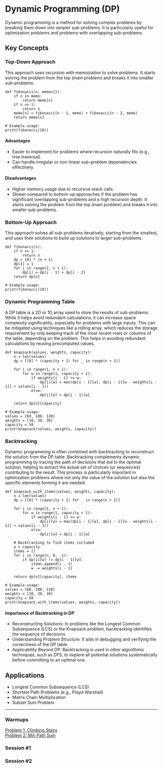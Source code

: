 # Dynamic Programming (DP)
Dynamic programming is a method for solving complex problems by breaking them down into simpler sub-problems. It is particularly useful for optimization problems and problems with overlapping sub-problems.

## Key Concepts
### Top-Down Approach
This approach uses recursion with memoization to solve problems. It starts solving the problem from the top (main problem) and breaks it into smaller sub-problems.

```python3
def fibonacci(n, memo={}):
    if n in memo:
        return memo[n]
    if n <= 1:
        return n
    memo[n] = fibonacci(n - 1, memo) + fibonacci(n - 2, memo)
    return memo[n]

# Example usage:
print(fibonacci(10))
```

#### Advantages
- Easier to implement for problems where recursion naturally fits (e.g., tree traversal).
- Can handle irregular or non-linear sub-problem dependencies effectively.
  
#### Disadvantages
- Higher memory usage due to recursive stack calls.
- Slower compared to bottom-up approaches if the problem has significant overlapping sub-problems and a high recursion depth.
It starts solving the problem from the top (main problem) and breaks it into smaller sub-problems.

### Bottom-Up Approach
This approach solves all sub-problems iteratively, starting from the smallest, and uses their solutions to build up solutions to larger sub-problems.

```python3
def fibonacci(n):
    if n <= 1:
        return n
    dp = [0] * (n + 1)
    dp[1] = 1
    for i in range(2, n + 1):
        dp[i] = dp[i - 1] + dp[i - 2]
    return dp[n]

# Example usage:
print(fibonacci(10))
```

### Dynamic Programming Table
A DP table is a 2D or 1D array used to store the results of sub-problems. While it helps avoid redundant calculations, it can increase space complexity significantly, especially for problems with large inputs. This can be mitigated using techniques like a rolling array, which reduces the storage requirement by only keeping track of the most recent rows or columns of the table, depending on the problem. This helps in avoiding redundant calculations by reusing precomputed values.

```python3
def knapsack(values, weights, capacity):
    n = len(values)
    dp = [[0] * (capacity + 1) for _ in range(n + 1)]

    for i in range(1, n + 1):
        for w in range(1, capacity + 1):
            if weights[i - 1] <= w:
                dp[i][w] = max(dp[i - 1][w], dp[i - 1][w - weights[i - 1]] + values[i - 1])
            else:
                dp[i][w] = dp[i - 1][w]

    return dp[n][capacity]

# Example usage:
values = [60, 100, 120]
weights = [10, 20, 30]
capacity = 50
print(knapsack(values, weights, capacity))
```

### Backtracking
Dynamic programming is often combined with backtracking to reconstruct the solution from the DP table. Backtracking complements dynamic programming by tracing the path of decisions that led to the optimal solution, helping to extract the actual set of choices (or sequences) contributing to the result. This process is particularly important in optimization problems where not only the value of the solution but also the specific elements forming it are needed.

```python3
def knapsack_with_items(values, weights, capacity):
    n = len(values)
    dp = [[0] * (capacity + 1) for _ in range(n + 1)]

    for i in range(1, n + 1):
        for w in range(1, capacity + 1):
            if weights[i - 1] <= w:
                dp[i][w] = max(dp[i - 1][w], dp[i - 1][w - weights[i - 1]] + values[i - 1])
            else:
                dp[i][w] = dp[i - 1][w]

    # Backtracking to find items included
    w = capacity
    items = []
    for i in range(n, 0, -1):
        if dp[i][w] != dp[i - 1][w]:
            items.append(i - 1)
            w -= weights[i - 1]

    return dp[n][capacity], items

# Example usage:
values = [60, 100, 120]
weights = [10, 20, 30]
capacity = 50
print(knapsack_with_items(values, weights, capacity))
```
#### Importance of Backtracking in DP
- Reconstructing Solutions: In problems like the Longest Common Subsequence (LCS) or the Knapsack problem, backtracking identifies the sequence of decisions.
- Understanding Problem Structure: It aids in debugging and verifying the correctness of the DP table.
- Applicability Beyond DP: Backtracking is used in other algorithmic techniques, such as DFS, to explore all potential solutions systematically before committing to an optimal one.

## Applications
- Longest Common Subsequence (LCS)
- Shortest Path Problems (e.g., Floyd-Warshall)
- Matrix Chain Multiplication
- Subset Sum Problem

---

### Warmups
[Problem 1: Climbing Stairs](https://github.com/organizedanvrchy/LeetCode/blob/main/Climbing_Stairs.py) <br>
[Problem 2: Min Path Sum](https://github.com/organizedanvrchy/LeetCode/blob/main/Min_Path_Sum.py) <br>

### Session #1


### Session #2

